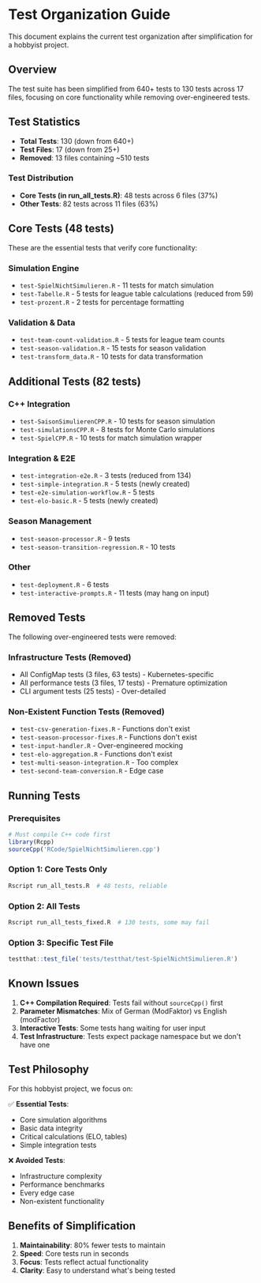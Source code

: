 # Test Organization Guide

This document explains the current test organization after simplification for a hobbyist project.

## Overview

The test suite has been simplified from 640+ tests to 130 tests across 17 files, focusing on core functionality while removing over-engineered tests.

## Test Statistics

- **Total Tests**: 130 (down from 640+)
- **Test Files**: 17 (down from 25+)
- **Removed**: 13 files containing ~510 tests

### Test Distribution
- **Core Tests (in run_all_tests.R)**: 48 tests across 6 files (37%)
- **Other Tests**: 82 tests across 11 files (63%)

## Core Tests (48 tests)

These are the essential tests that verify core functionality:

### Simulation Engine
- `test-SpielNichtSimulieren.R` - 11 tests for match simulation
- `test-Tabelle.R` - 5 tests for league table calculations (reduced from 59)
- `test-prozent.R` - 2 tests for percentage formatting

### Validation & Data
- `test-team-count-validation.R` - 5 tests for league team counts
- `test-season-validation.R` - 15 tests for season validation
- `test-transform_data.R` - 10 tests for data transformation

## Additional Tests (82 tests)

### C++ Integration
- `test-SaisonSimulierenCPP.R` - 10 tests for season simulation
- `test-simulationsCPP.R` - 8 tests for Monte Carlo simulations
- `test-SpielCPP.R` - 10 tests for match simulation wrapper

### Integration & E2E
- `test-integration-e2e.R` - 3 tests (reduced from 134)
- `test-simple-integration.R` - 5 tests (newly created)
- `test-e2e-simulation-workflow.R` - 5 tests
- `test-elo-basic.R` - 5 tests (newly created)

### Season Management
- `test-season-processor.R` - 9 tests
- `test-season-transition-regression.R` - 10 tests

### Other
- `test-deployment.R` - 6 tests
- `test-interactive-prompts.R` - 11 tests (may hang on input)

## Removed Tests

The following over-engineered tests were removed:

### Infrastructure Tests (Removed)
- All ConfigMap tests (3 files, 63 tests) - Kubernetes-specific
- All performance tests (3 files, 17 tests) - Premature optimization
- CLI argument tests (25 tests) - Over-detailed

### Non-Existent Function Tests (Removed)
- `test-csv-generation-fixes.R` - Functions don't exist
- `test-season-processor-fixes.R` - Functions don't exist
- `test-input-handler.R` - Over-engineered mocking
- `test-elo-aggregation.R` - Functions don't exist
- `test-multi-season-integration.R` - Too complex
- `test-second-team-conversion.R` - Edge case

## Running Tests

### Prerequisites
```r
# Must compile C++ code first
library(Rcpp)
sourceCpp('RCode/SpielNichtSimulieren.cpp')
```

### Option 1: Core Tests Only
```bash
Rscript run_all_tests.R  # 48 tests, reliable
```

### Option 2: All Tests
```bash
Rscript run_all_tests_fixed.R  # 130 tests, some may fail
```

### Option 3: Specific Test File
```r
testthat::test_file('tests/testthat/test-SpielNichtSimulieren.R')
```

## Known Issues

1. **C++ Compilation Required**: Tests fail without `sourceCpp()` first
2. **Parameter Mismatches**: Mix of German (ModFaktor) vs English (modFactor)
3. **Interactive Tests**: Some tests hang waiting for user input
4. **Test Infrastructure**: Tests expect package namespace but we don't have one

## Test Philosophy

For this hobbyist project, we focus on:

✅ **Essential Tests**:
- Core simulation algorithms
- Basic data integrity
- Critical calculations (ELO, tables)
- Simple integration tests

❌ **Avoided Tests**:
- Infrastructure complexity
- Performance benchmarks
- Every edge case
- Non-existent functionality

## Benefits of Simplification

1. **Maintainability**: 80% fewer tests to maintain
2. **Speed**: Core tests run in seconds
3. **Focus**: Tests reflect actual functionality
4. **Clarity**: Easy to understand what's being tested